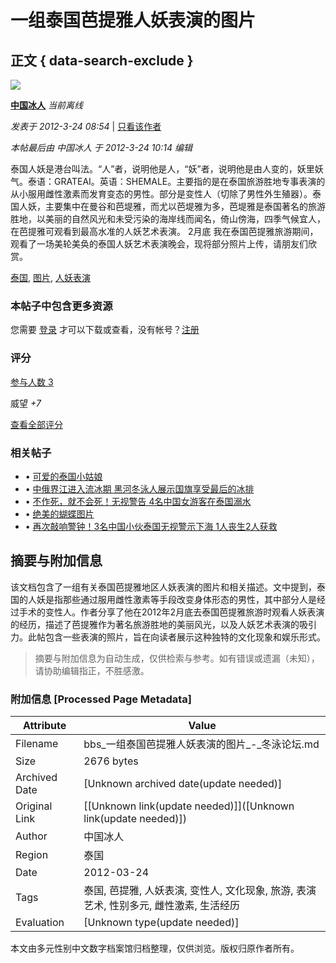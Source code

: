 # 一组泰国芭提雅人妖表演的图片

## 正文 { data-search-exclude }


![](static/image/common/hot_3.gif)

**[中国冰人](http://home.china-ws.org/space-uid-5361.html)** _当前离线_

_发表于 2012-3-24 08:54_ | [只看该作者](http://bbs.china-ws.org/forum.php?mod=viewthread&tid=452179&page=1&authorid=5361) 

_本帖最后由 中国冰人 于 2012-3-24 10:14 编辑_ 

泰国人妖是港台叫法。“人”者，说明他是人，“妖”者，说明他是由人变的，妖里妖气。泰语：GRATEAI。英语：SHEMALE。主要指的是在泰国旅游胜地专事表演的从小服用雌性激素而发育变态的男性。部分是变性人（切除了男性外生殖器）。泰国人妖，主要集中在曼谷和芭堤雅，而尤以芭堤雅为多，芭堤雅是泰国著名的旅游胜地，以美丽的自然风光和未受污染的海岸线而闻名，倚山傍海，四季气候宜人，在芭提雅可观看到最高水准的人妖艺术表演。 2月底 我在泰国芭提雅旅游期间，观看了一场美轮美奂的泰国人妖艺术表演晚会，现将部分照片上传，请朋友们欣赏。

[泰国](misc.php?mod=tag&id=6695 "泰国"), [图片](misc.php?mod=tag&id=3367 "图片"), [人妖表演](misc.php?mod=tag&id=8362 "人妖表演")

### **本帖子中包含更多资源**

您需要 [登录](member.php?mod=logging&action=login) 才可以下载或查看，没有帐号？[注册](member.php?mod=register "注册帐号")

### 评分

[参与人数 3](http://bbs.china-ws.org/forum.php?mod=misc&action=viewratings&tid=452179&pid=4378453 "查看全部评分")

威望 _+7_

[查看全部评分](http://bbs.china-ws.org/forum.php?mod=misc&action=viewratings&tid=452179&pid=4378453 "查看全部评分")

### 相关帖子

-   • [可爱的泰国小姑娘](http://bbs.china-ws.org/thread-725510-1-1.html "可爱的泰国小姑娘")
-   • [中俄界江进入流冰期 黑河冬泳人展示国旗享受最后的冰排](http://bbs.china-ws.org/thread-725937-1-1.html "中俄界江进入流冰期 黑河冬泳人展示国旗享受最后的冰排")
-   • [不作死，就不会死！无视警告 4名中国女游客在泰国溺水](http://bbs.china-ws.org/thread-730265-1-1.html "不作死，就不会死！无视警告 4名中国女游客在泰国溺水")
-   • [绝美的蝴蝶图片](http://bbs.china-ws.org/thread-730289-1-1.html "绝美的蝴蝶图片")
-   • [再次敲响警钟！3名中国小伙泰国无视警示下海 1人丧生2人获救](http://bbs.china-ws.org/thread-730385-1-1.html "再次敲响警钟！3名中国小伙泰国无视警示下海 1人丧生2人获救")
<!-- tcd_original_link http://bbs.china-ws.org/thread-452179-1-1.html -->


## 摘要与附加信息

<!-- tcd_abstract -->
该文档包含了一组有关泰国芭提雅地区人妖表演的图片和相关描述。文中提到，泰国的人妖是指那些通过服用雌性激素等手段改变身体形态的男性，其中部分人是经过手术的变性人。作者分享了他在2012年2月底去泰国芭提雅旅游时观看人妖表演的经历，描述了芭提雅作为著名旅游胜地的美丽风光，以及人妖艺术表演的吸引力。此帖包含一些表演的照片，旨在向读者展示这种独特的文化现象和娱乐形式。
<!-- tcd_abstract_end -->

> 摘要与附加信息为自动生成，仅供检索与参考。如有错误或遗漏（未知），请协助编辑指正，不胜感激。

### 附加信息 [Processed Page Metadata]

| Attribute       | Value                                  |
|-----------------|----------------------------------------|
| Filename        | bbs_一组泰国芭提雅人妖表演的图片_-_冬泳论坛.md                             |
| Size            | 2676 bytes                           |
| Archived Date   | [Unknown archived date(update needed)]                             |
| Original Link   | [[Unknown link(update needed)]]([Unknown link(update needed)])                       |
| Author          | 中国冰人                               |
| Region          | 泰国                               |
| Date            | 2012-03-24                                 |
| Tags            | 泰国, 芭提雅, 人妖表演, 变性人, 文化现象, 旅游, 表演艺术, 性别多元, 雌性激素, 生活经历                                 |
| Evaluation            | [Unknown type(update needed)]                                 |
<!-- tcd_table_end -->

本文由多元性别中文数字档案馆归档整理，仅供浏览。版权归原作者所有。
